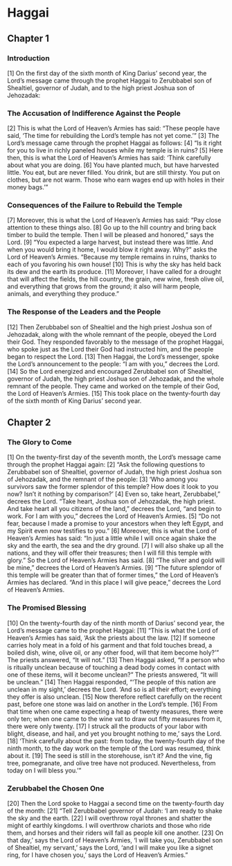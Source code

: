 # Haggai

## Chapter 1 <!-- scripture:1 -->


### Introduction

[1] On the first day of the sixth month of King Darius’ second year, the Lord’s message came through the prophet Haggai to Zerubbabel son of Shealtiel, governor of Judah, and to the high priest Joshua son of Jehozadak:

### The Accusation of Indifference Against the People

[2] This is what the Lord of Heaven’s Armies has said: “These people have said, ‘The time for rebuilding the Lord’s temple has not yet come.’”
[3] The Lord’s message came through the prophet Haggai as follows:
[4] “Is it right for you to live in richly paneled houses while my temple is in ruins?
[5] Here then, this is what the Lord of Heaven’s Armies has said: ‘Think carefully about what you are doing.
[6] You have planted much, but have harvested little. You eat, but are never filled. You drink, but are still thirsty. You put on clothes, but are not warm. Those who earn wages end up with holes in their money bags.’”

### Consequences of the Failure to Rebuild the Temple

[7] Moreover, this is what the Lord of Heaven’s Armies has said: “Pay close attention to these things also.
[8] Go up to the hill country and bring back timber to build the temple. Then I will be pleased and honored,” says the Lord.
[9] “You expected a large harvest, but instead there was little. And when you would bring it home, I would blow it right away. Why?” asks the Lord of Heaven’s Armies. “Because my temple remains in ruins, thanks to each of you favoring his own house!
[10] This is why the sky has held back its dew and the earth its produce.
[11] Moreover, I have called for a drought that will affect the fields, the hill country, the grain, new wine, fresh olive oil, and everything that grows from the ground; it also will harm people, animals, and everything they produce.”

### The Response of the Leaders and the People

[12] Then Zerubbabel son of Shealtiel and the high priest Joshua son of Jehozadak, along with the whole remnant of the people, obeyed the Lord their God. They responded favorably to the message of the prophet Haggai, who spoke just as the Lord their God had instructed him, and the people began to respect the Lord.
[13] Then Haggai, the Lord’s messenger, spoke the Lord’s announcement to the people: “I am with you,” decrees the Lord.
[14] So the Lord energized and encouraged Zerubbabel son of Shealtiel, governor of Judah, the high priest Joshua son of Jehozadak, and the whole remnant of the people. They came and worked on the temple of their God, the Lord of Heaven’s Armies.
[15] This took place on the twenty-fourth day of the sixth month of King Darius’ second year.

## Chapter 2 <!-- scripture:2 -->


### The Glory to Come

[1] On the twenty-first day of the seventh month, the Lord’s message came through the prophet Haggai again:
[2] “Ask the following questions to Zerubbabel son of Shealtiel, governor of Judah, the high priest Joshua son of Jehozadak, and the remnant of the people:
[3] ‘Who among you survivors saw the former splendor of this temple? How does it look to you now? Isn’t it nothing by comparison?’
[4] Even so, take heart, Zerubbabel,” decrees the Lord. “Take heart, Joshua son of Jehozadak, the high priest. And take heart all you citizens of the land,” decrees the Lord, “and begin to work. For I am with you,” decrees the Lord of Heaven’s Armies.
[5] “Do not fear, because I made a promise to your ancestors when they left Egypt, and my Spirit even now testifies to you.”
[6] Moreover, this is what the Lord of Heaven’s Armies has said: “In just a little while I will once again shake the sky and the earth, the sea and the dry ground.
[7] I will also shake up all the nations, and they will offer their treasures; then I will fill this temple with glory.” So the Lord of Heaven’s Armies has said.
[8] “The silver and gold will be mine,” decrees the Lord of Heaven’s Armies.
[9] “The future splendor of this temple will be greater than that of former times,” the Lord of Heaven’s Armies has declared. “And in this place I will give peace,” decrees the Lord of Heaven’s Armies.

### The Promised Blessing

[10] On the twenty-fourth day of the ninth month of Darius’ second year, the Lord’s message came to the prophet Haggai:
[11] “This is what the Lord of Heaven’s Armies has said, ‘Ask the priests about the law.
[12] If someone carries holy meat in a fold of his garment and that fold touches bread, a boiled dish, wine, olive oil, or any other food, will that item become holy?’” The priests answered, “It will not.”
[13] Then Haggai asked, “If a person who is ritually unclean because of touching a dead body comes in contact with one of these items, will it become unclean?” The priests answered, “It will be unclean.”
[14] Then Haggai responded, “‘The people of this nation are unclean in my sight,’ decrees the Lord. ‘And so is all their effort; everything they offer is also unclean.
[15] Now therefore reflect carefully on the recent past, before one stone was laid on another in the Lord’s temple.
[16] From that time when one came expecting a heap of twenty measures, there were only ten; when one came to the wine vat to draw out fifty measures from it, there were only twenty.
[17] I struck all the products of your labor with blight, disease, and hail, and yet you brought nothing to me,’ says the Lord.
[18] ‘Think carefully about the past: from today, the twenty-fourth day of the ninth month, to the day work on the temple of the Lord was resumed, think about it.
[19] The seed is still in the storehouse, isn’t it? And the vine, fig tree, pomegranate, and olive tree have not produced. Nevertheless, from today on I will bless you.’”

### Zerubbabel the Chosen One

[20] Then the Lord spoke to Haggai a second time on the twenty-fourth day of the month:
[21] “Tell Zerubbabel governor of Judah: ‘I am ready to shake the sky and the earth.
[22] I will overthrow royal thrones and shatter the might of earthly kingdoms. I will overthrow chariots and those who ride them, and horses and their riders will fall as people kill one another.
[23] On that day,’ says the Lord of Heaven’s Armies, ‘I will take you, Zerubbabel son of Shealtiel, my servant,’ says the Lord, ‘and I will make you like a signet ring, for I have chosen you,’ says the Lord of Heaven’s Armies.”

